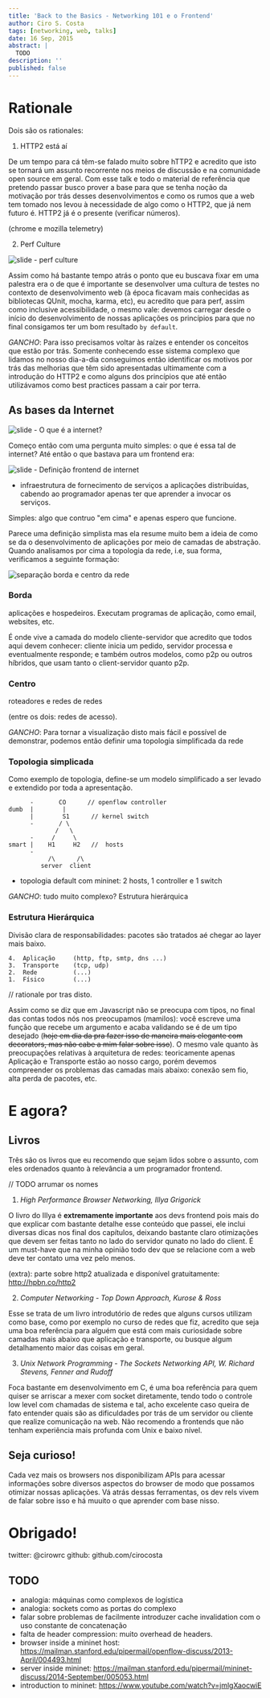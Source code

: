 ```yaml
---
title: 'Back to the Basics - Networking 101 e o Frontend'
author: Ciro S. Costa
tags: [networking, web, talks]
date: 16 Sep, 2015
abstract: |
  TODO
description: ''
published: false
---
```


# Rationale

Dois são os rationales:

1. HTTP2 está aí

De um tempo para cá têm-se falado muito sobre hTTP2 e acredito que isto se tornará um assunto recorrente nos meios de discussão e na comunidade open source em geral. Com esse talk e todo o material de referência que pretendo passar busco prover a base para que se tenha noção da motivação por trás desses desenvolvimentos e como os rumos que a web tem tomado nos levou à necessidade de algo como o HTTP2, que já nem futuro é. HTTP2 já é o presente (verificar números).

(chrome e mozilla telemetry)


2. Perf Culture

![slide - perf culture](../assets/talk/perf-culture.jpg)

Assim como há bastante tempo atrás o ponto que eu buscava fixar em uma palestra era o de que é importante se desenvolver uma cultura de testes no contexto de desenvolvimento web (à época ficavam mais conhecidas as bibliotecas QUnit, mocha, karma, etc), eu acredito que para perf, assim como inclusive acessibilidade, o mesmo vale: devemos carregar desde o início do desenvolvimento de nossas aplicações os princípios para que no final consigamos ter um bom resultado `by default`.

*GANCHO*: Para isso precisamos voltar às raízes e entender os conceitos que estão por trás. Somente conhecendo esse sistema complexo que lidamos no nosso dia-a-dia conseguimos então identificar os motivos por trás das melhorias que têm sido apresentadas ultimamente com a introdução do HTTP2 e como alguns dos princípios que até então utilizávamos como best practices passam a cair por terra.

## As bases da Internet

![slide - O que é a internet?](../assets/talk/o-que-é-a-internet?.jpg)

Começo então com uma pergunta muito simples: o que é essa tal de internet?
Até então o que bastava para um frontend era:

![slide - Definição frontend de internet]()
- infraestrutura de fornecimento de serviços a aplicações distribuídas, cabendo ao programador apenas ter que aprender a invocar os serviços.

Simples: algo que contruo "em cima" e apenas espero que funcione.

Parece uma definição simplista mas ela resume muito bem a ideia de como se da o desenvolvimento de aplicações por meio de camadas de abstração. Quando analisamos por cima a topologia da rede, i.e, sua forma, verificamos a seguinte formação:

![separação borda e centro da rede](../assets/revisiting-13123/01-sepborda-e-centro.jpg)

### Borda

aplicações e hospedeiros. Executam programas de aplicação, como email, websites, etc.

É onde vive a camada do modelo cliente-servidor que acredito que todos aqui devem conhecer: cliente inicia um pedido, servidor processa e eventualmente responde; e também outros modelos, como p2p ou outros híbridos, que usam tanto o client-servidor quanto p2p.

### Centro

roteadores e redes de redes

(entre os dois: redes de acesso).


*GANCHO*: Para tornar a visualização disto mais fácil e possível de demonstrar, podemos então definir uma topologia simplificada da rede

### Topologia simplicada

Como exemplo de topologia, define-se um modelo simplificado a ser levado e extendido por toda a apresentação.

```
      -       CO      // openflow controller
dumb  |        |
      |        S1      // kernel switch
      -       / \
             /   \
      -     /     \
smart |    H1     H2   //  hosts
      -
           /\      /\
         server  client
```

- topologia default com mininet: 2 hosts, 1 controller e 1 switch


*GANCHO*: tudo muito complexo? Estrutura hierárquica

###  Estrutura Hierárquica

Divisão clara de responsabilidades: pacotes são tratados aé chegar ao layer mais baixo.

```
4.  Aplicação     (http, ftp, smtp, dns ...)
3.  Transporte    (tcp, udp)
2.  Rede          (...)
1.  Físico        (...)
```

// rationale por tras disto.

Assim como se diz que em Javascript não se preocupa com tipos, no final das contas todos nós nos preocupamos (mamilos): você escreve uma função que recebe um argumento e acaba validando se é de um tipo desejado (~~hoje em dia da pra fazer isso de maneira mais elegante com decorators, mas não cabe a mim falar sobre isso~~). O mesmo vale quanto às preocupações relativas à arquitetura de redes: teoricamente apenas Aplicação e Transporte estão ao nosso cargo, porém devemos compreender os problemas das camadas mais abaixo: conexão sem fio, alta perda de pacotes, etc.



# E agora?

## Livros

Três são os livros que eu recomendo que sejam lidos sobre o assunto, com eles ordenados quanto à relevância a um programador frontend.

// TODO arrumar os nomes

1. *High Performance Browser Networking, Illya Grigorick*

O livro do Illya é **extremamente importante** aos devs frontend pois mais do que explicar com bastante detalhe esse conteúdo que passei, ele inclui diversas dicas nos final dos capítulos, deixando bastante claro otimizações que devem ser feitas tanto no lado do servidor qunato no lado do client. É um must-have que na minha opinião todo dev que se relacione com a web deve ter contato uma vez pelo menos.

(extra): parte sobre http2 atualizada e disponível gratuitamente: http://hpbn.co/http2

2. *Computer Networking  - Top Down Approach, Kurose & Ross*

Esse se trata de um livro introdutório de redes que alguns cursos utilizam como base, como por exemplo no curso de redes que fiz, acredito que seja uma boa referência para alguém que está com mais curiosidade sobre camadas mais abaixo que aplicação e transporte, ou busque algum detalhamento maior das coisas em geral.

3. *Unix Network Programming - The Sockets Networking API, W. Richard Stevens, Fenner and Rudoff*

Foca bastante em desenvolvimento em C, é uma boa referência para quem quiser se arriscar a mexer com socket diretamente, tendo todo o controle low level com chamadas de sistema e tal, acho excelente caso queira de fato entender quais são as dificuldades por trás de um servidor ou cliente que realize comunicação na web. Não recomendo a frontends que não tenham experiência mais profunda com Unix e baixo nível.

## Seja curioso!

Cada vez mais os browsers nos disponibilizam APIs para acessar informações sobre diversos aspectos do browser de modo que possamos otimizar nossas aplicações. Vá atrás dessas ferramentas, os dev rels vivem de falar sobre isso e há muuito o que aprender com base nisso.


# Obrigado!

twitter: @cirowrc
github: github.com/cirocosta


## TODO

- analogia: máquinas como complexos de logística
- analogia: sockets como as portas do complexo
- falar sobre problemas de facilmente introduzer cache invalidation com o uso constante de concatenação
- falta de header compression: muito overhead de headers.
- browser inside a mininet host: https://mailman.stanford.edu/pipermail/openflow-discuss/2013-April/004493.html
- server inside mininet: https://mailman.stanford.edu/pipermail/mininet-discuss/2014-September/005053.html
- introduction to mininet: https://www.youtube.com/watch?v=jmlgXaocwiE
